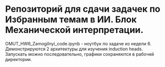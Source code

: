 # Репозиторий для сдачи задачек по Избранным темам в ИИ. Блок Механической интерпретации.
OMUT_HW6_Zamogilnyi_code.ipynb - ноутбук по задаче из недели 6. Демонстрируются 2 архитектуры для изучения induction heads. Запускать можно последовательно, графики сохраняются в рабочей директории. 
